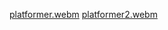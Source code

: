[platformer.webm](https://github.com/user-attachments/assets/5a040c4b-cd1f-4856-8799-4c4d85ad0751)
[platformer2.webm](https://github.com/user-attachments/assets/d689310c-e371-4fa5-9f88-1ab3711c97c8)
